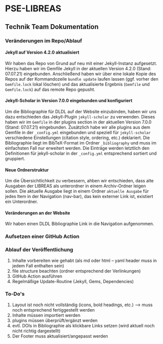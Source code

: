 # PSE-LIBREAS
## Technik Team Dokumentation

### Veränderungen im Repo/Ablauf

#### Jekyll auf Version 4.2.0 aktualisiert

Wir haben das Repo von Grund auf neu mit einer Jekyll-Instanz aufgesetzt. Hierzu haben wir im Gemfile Jekyll in der aktuellen Version 4.2.0 (Stand: 07.07.21) eingebunden. Anschließend haben wir über eine lokale Kopie des Repos auf der Kommandozeile `bundle update` laufen lassen (ggf. vorher den `Gemfile.lock` lokal löschen) und das aktualisierte Ergebnis (`Gemfile` und `Gemfile.lock`) auf das remote Repo gepusht. 

#### Jekyll-Scholar in Version 7.0.0 eingebunden und konfiguriert

Um die Bibliographie für DLDL auf der Website einzubinden, haben wir uns dazu entschieden das Jekyll-Plugin `jekyll-scholar` zu verwenden. Dieses haben wir im `Gemfile` in der plugins section in der aktuellen Version 7.0.0 (Stand: 07.07.21) eingebunden. Zusätzlich habe wir alle plugins aus dem Gemfile in der `_config.yml` eingebunden und speziell für `jekyll-scholar` verschiedene Einstellungen (citation style, ordering, etc.) deklariert. 
Die Bibliographie liegt im BibTeX-Format im Ordner `_bibliography` und muss im einfachsten Fall nur erweitert werden. Die Einträge werden letztlich den Definitionen für jekyll-scholar in der `_config.yml` entsprechend sortiert und gruppiert. 

#### Neue Ordnerstruktur

Um die Übersichtlichkeit zu verbessern, ahben wir entschieden, dass alte Ausgaben der LIBREAS als unterordner in einem Archiv-Ordner leigen sollen. Die aktuelle Ausgabe liegt in einem Ordner `aktuelle Ausgabe` für jedes Item in der Navigation (nav-bar), das kein externer Link ist, existiert ein Unterordner.

#### Veränderungen an der Website

Wir haben einen DLDL Bibliographie Link in die Navigation aufgenommen.

### Aufsetzen einer GitHub Action



### Ablauf der Veröffentlichung
1. Inhalte vorbereiten wie gehabt (als md oder html – yaml header muss in jedem Fall enthalten sein)
2. file structure beachten (ordner entsprechend der Verlinkungen)
3. GitHub Action ausführen
4. Regelmäßige Update-Routine (Jekyll, Gems, Dependencies)

### To-Do's
1. Layout ist noch nicht vollständig (icons, bold headings, etc.) --> muss noch entsprechend fertiggestellt werden
2. Inhalte müssen importiert werden
3. plugins müssen überprüft/ergänzt werden
4. evtl. DOIs in Bibliographie als klickbare Links setzen (wird aktuell noch nicht richtig dargestellt)
5. Der Footer muss aktualisiert/angepasst werden
